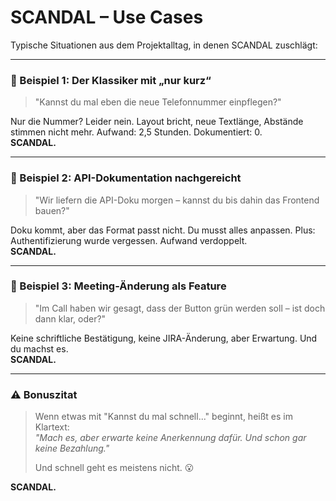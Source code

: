# SCANDAL – Use Cases

Typische Situationen aus dem Projektalltag, in denen SCANDAL zuschlägt:

---

### 💬 Beispiel 1: Der Klassiker mit „nur kurz“

> "Kannst du mal eben die neue Telefonnummer einpflegen?"

Nur die Nummer? Leider nein. Layout bricht, neue Textlänge, Abstände stimmen nicht mehr. Aufwand: 2,5 Stunden. Dokumentiert: 0.  
**SCANDAL.**

---

### 🔌 Beispiel 2: API-Dokumentation nachgereicht

> "Wir liefern die API-Doku morgen – kannst du bis dahin das Frontend bauen?"

Doku kommt, aber das Format passt nicht. Du musst alles anpassen. Plus: Authentifizierung wurde vergessen. Aufwand verdoppelt.  
**SCANDAL.**

---

### 🎨 Beispiel 3: Meeting-Änderung als Feature

> "Im Call haben wir gesagt, dass der Button grün werden soll – ist doch dann klar, oder?"

Keine schriftliche Bestätigung, keine JIRA-Änderung, aber Erwartung. Und du machst es.  
**SCANDAL.**

---

### ⚠️ Bonuszitat

> Wenn etwas mit "Kannst du mal schnell..." beginnt, heißt es im Klartext:  
> *"Mach es, aber erwarte keine Anerkennung dafür. Und schon gar keine Bezahlung."*  
> 
> Und schnell geht es meistens nicht. 😮

**SCANDAL.**
